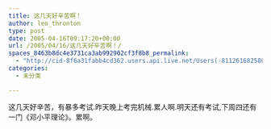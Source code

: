 ```yaml
---
title: 这几天好辛苦啊！
author: leo_thronton
type: post
date: 2005-04-16T09:17:20+00:00
url: /2005/04/16/这几天好辛苦啊！/
spaces_8463b8dc4e3731ca3ab992902cf3f8b8_permalink:
  - "http://cid-8f6a31fabb4cd362.users.api.live.net/Users(-8112616825800567966)/Blogs('8F6A31FABB4CD362!102')/Entries('8F6A31FABB4CD362!174')?authkey=yuBuArwciRo%24"
categories:
  - 未分类

---
```

<div id="msgcns!8F6A31FABB4CD362!174" class="bvMsg">
  <p>
    这几天好辛苦，有暴多考试.昨天晚上考完机械.累人啊.明天还有考试,下周四还有一门《邓小平理论》。累啊。
  </p>
</div>